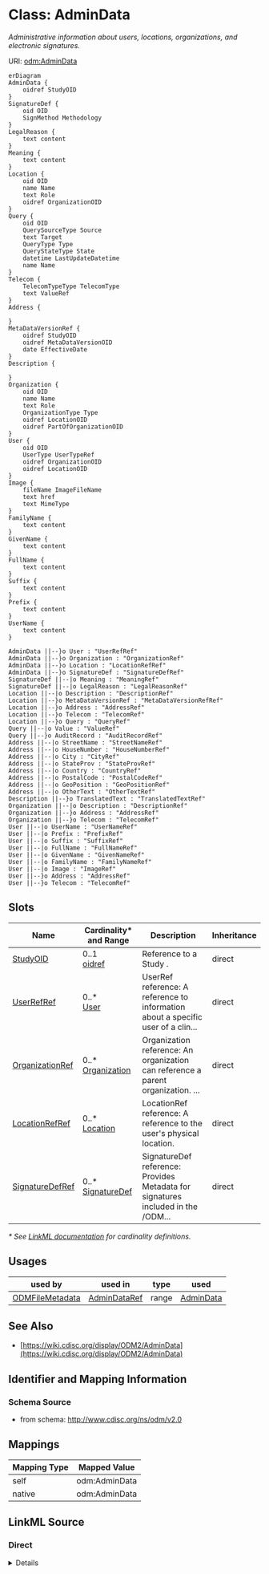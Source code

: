 # Class: AdminData

_Administrative information about users, locations, organizations, and electronic signatures._




URI: [odm:AdminData](http://www.cdisc.org/ns/odm/v2.0/AdminData)


```mermaid
erDiagram
AdminData {
    oidref StudyOID  
}
SignatureDef {
    oid OID  
    SignMethod Methodology  
}
LegalReason {
    text content  
}
Meaning {
    text content  
}
Location {
    oid OID  
    name Name  
    text Role  
    oidref OrganizationOID  
}
Query {
    oid OID  
    QuerySourceType Source  
    text Target  
    QueryType Type  
    QueryStateType State  
    datetime LastUpdateDatetime  
    name Name  
}
Telecom {
    TelecomTypeType TelecomType  
    text ValueRef  
}
Address {

}
MetaDataVersionRef {
    oidref StudyOID  
    oidref MetaDataVersionOID  
    date EffectiveDate  
}
Description {

}
Organization {
    oid OID  
    name Name  
    text Role  
    OrganizationType Type  
    oidref LocationOID  
    oidref PartOfOrganizationOID  
}
User {
    oid OID  
    UserType UserTypeRef  
    oidref OrganizationOID  
    oidref LocationOID  
}
Image {
    fileName ImageFileName  
    text href  
    text MimeType  
}
FamilyName {
    text content  
}
GivenName {
    text content  
}
FullName {
    text content  
}
Suffix {
    text content  
}
Prefix {
    text content  
}
UserName {
    text content  
}

AdminData ||--}o User : "UserRefRef"
AdminData ||--}o Organization : "OrganizationRef"
AdminData ||--}o Location : "LocationRefRef"
AdminData ||--}o SignatureDef : "SignatureDefRef"
SignatureDef ||--|o Meaning : "MeaningRef"
SignatureDef ||--|o LegalReason : "LegalReasonRef"
Location ||--|o Description : "DescriptionRef"
Location ||--}o MetaDataVersionRef : "MetaDataVersionRefRef"
Location ||--}o Address : "AddressRef"
Location ||--}o Telecom : "TelecomRef"
Location ||--}o Query : "QueryRef"
Query ||--|o Value : "ValueRef"
Query ||--}o AuditRecord : "AuditRecordRef"
Address ||--|o StreetName : "StreetNameRef"
Address ||--|o HouseNumber : "HouseNumberRef"
Address ||--|o City : "CityRef"
Address ||--|o StateProv : "StateProvRef"
Address ||--|o Country : "CountryRef"
Address ||--|o PostalCode : "PostalCodeRef"
Address ||--|o GeoPosition : "GeoPositionRef"
Address ||--|o OtherText : "OtherTextRef"
Description ||--}o TranslatedText : "TranslatedTextRef"
Organization ||--|o Description : "DescriptionRef"
Organization ||--}o Address : "AddressRef"
Organization ||--}o Telecom : "TelecomRef"
User ||--|o UserName : "UserNameRef"
User ||--|o Prefix : "PrefixRef"
User ||--|o Suffix : "SuffixRef"
User ||--|o FullName : "FullNameRef"
User ||--|o GivenName : "GivenNameRef"
User ||--|o FamilyName : "FamilyNameRef"
User ||--|o Image : "ImageRef"
User ||--}o Address : "AddressRef"
User ||--}o Telecom : "TelecomRef"

```



<!-- no inheritance hierarchy -->


## Slots

| Name | Cardinality* and Range | Description | Inheritance |
| ---  | --- | --- | --- |
| [StudyOID](StudyOID.md) | 0..1 <br/> [oidref](oidref.md) | Reference to a Study . | direct |
| [UserRefRef](UserRefRef.md) | 0..* <br/> [User](User.md) | UserRef reference: A reference to information about a specific user of a clin... | direct |
| [OrganizationRef](OrganizationRef.md) | 0..* <br/> [Organization](Organization.md) | Organization reference: An organization can reference a parent organization. ... | direct |
| [LocationRefRef](LocationRefRef.md) | 0..* <br/> [Location](Location.md) | LocationRef reference: A reference to the user's physical location. | direct |
| [SignatureDefRef](SignatureDefRef.md) | 0..* <br/> [SignatureDef](SignatureDef.md) | SignatureDef reference: Provides Metadata for signatures included in the /ODM... | direct |

_* See [LinkML documentation](https://linkml.io/linkml/schemas/slots.html#slot-cardinality) for cardinality definitions._




## Usages

| used by | used in | type | used |
| ---  | --- | --- | --- |
| [ODMFileMetadata](ODMFileMetadata.md) | [AdminDataRef](AdminDataRef.md) | range | [AdminData](AdminData.md) |






## See Also

* [https://wiki.cdisc.org/display/ODM2/AdminData](https://wiki.cdisc.org/display/ODM2/AdminData)

## Identifier and Mapping Information







### Schema Source


* from schema: http://www.cdisc.org/ns/odm/v2.0





## Mappings

| Mapping Type | Mapped Value |
| ---  | ---  |
| self | odm:AdminData |
| native | odm:AdminData |





## LinkML Source

<!-- TODO: investigate https://stackoverflow.com/questions/37606292/how-to-create-tabbed-code-blocks-in-mkdocs-or-sphinx -->

### Direct

<details>
```yaml
name: AdminData
description: Administrative information about users, locations, organizations, and
  electronic signatures.
from_schema: http://www.cdisc.org/ns/odm/v2.0
see_also:
- https://wiki.cdisc.org/display/ODM2/AdminData
rank: 1000
slots:
- StudyOID
- UserRefRef
- OrganizationRef
- LocationRefRef
- SignatureDefRef
slot_usage:
  StudyOID:
    name: StudyOID
    description: Reference to a Study .
    comments:
    - 'Required

      range: oidref

      Must match the OID for a /ODM/Study element.'
    domain_of:
    - Include
    - SourceItem
    - AdminData
    - MetaDataVersionRef
    - ReferenceData
    - ClinicalData
    - Association
    - KeySet
    range: oidref
  UserRefRef:
    name: UserRefRef
    multivalued: true
    domain_of:
    - AdminData
    - AuditRecord
    - Signature
    range: User
    inlined: true
    inlined_as_list: true
  OrganizationRef:
    name: OrganizationRef
    multivalued: true
    domain_of:
    - AdminData
    range: Organization
    inlined: true
    inlined_as_list: true
  LocationRefRef:
    name: LocationRefRef
    multivalued: true
    domain_of:
    - AdminData
    - AuditRecord
    - Signature
    range: Location
    inlined: true
    inlined_as_list: true
  SignatureDefRef:
    name: SignatureDefRef
    multivalued: true
    domain_of:
    - AdminData
    range: SignatureDef
    inlined: true
    inlined_as_list: true
class_uri: odm:AdminData

```
</details>

### Induced

<details>
```yaml
name: AdminData
description: Administrative information about users, locations, organizations, and
  electronic signatures.
from_schema: http://www.cdisc.org/ns/odm/v2.0
see_also:
- https://wiki.cdisc.org/display/ODM2/AdminData
rank: 1000
slot_usage:
  StudyOID:
    name: StudyOID
    description: Reference to a Study .
    comments:
    - 'Required

      range: oidref

      Must match the OID for a /ODM/Study element.'
    domain_of:
    - Include
    - SourceItem
    - AdminData
    - MetaDataVersionRef
    - ReferenceData
    - ClinicalData
    - Association
    - KeySet
    range: oidref
  UserRefRef:
    name: UserRefRef
    multivalued: true
    domain_of:
    - AdminData
    - AuditRecord
    - Signature
    range: User
    inlined: true
    inlined_as_list: true
  OrganizationRef:
    name: OrganizationRef
    multivalued: true
    domain_of:
    - AdminData
    range: Organization
    inlined: true
    inlined_as_list: true
  LocationRefRef:
    name: LocationRefRef
    multivalued: true
    domain_of:
    - AdminData
    - AuditRecord
    - Signature
    range: Location
    inlined: true
    inlined_as_list: true
  SignatureDefRef:
    name: SignatureDefRef
    multivalued: true
    domain_of:
    - AdminData
    range: SignatureDef
    inlined: true
    inlined_as_list: true
attributes:
  StudyOID:
    name: StudyOID
    description: Reference to a Study .
    comments:
    - 'Required

      range: oidref

      Must match the OID for a /ODM/Study element.'
    from_schema: http://www.cdisc.org/ns/odm/v2.0
    rank: 1000
    alias: StudyOID
    owner: AdminData
    domain_of:
    - Include
    - SourceItem
    - AdminData
    - MetaDataVersionRef
    - ReferenceData
    - ClinicalData
    - Association
    - KeySet
    range: oidref
  UserRefRef:
    name: UserRefRef
    description: 'UserRef reference: A reference to information about a specific user
      of a clinical data collection or data management system.'
    from_schema: http://www.cdisc.org/ns/odm/v2.0
    rank: 1000
    multivalued: true
    identifier: false
    alias: UserRefRef
    owner: AdminData
    domain_of:
    - AdminData
    - AuditRecord
    - Signature
    range: User
    inlined: true
    inlined_as_list: true
  OrganizationRef:
    name: OrganizationRef
    description: 'Organization reference: An organization can reference a parent organization.
      Users may be associated with an Organization. An Organization may be associated
      with a Location. A User, Location, or Organization may have an address.'
    from_schema: http://www.cdisc.org/ns/odm/v2.0
    rank: 1000
    multivalued: true
    identifier: false
    alias: OrganizationRef
    owner: AdminData
    domain_of:
    - AdminData
    range: Organization
    inlined: true
    inlined_as_list: true
  LocationRefRef:
    name: LocationRefRef
    description: 'LocationRef reference: A reference to the user''s physical location.'
    from_schema: http://www.cdisc.org/ns/odm/v2.0
    rank: 1000
    multivalued: true
    identifier: false
    alias: LocationRefRef
    owner: AdminData
    domain_of:
    - AdminData
    - AuditRecord
    - Signature
    range: Location
    inlined: true
    inlined_as_list: true
  SignatureDefRef:
    name: SignatureDefRef
    description: 'SignatureDef reference: Provides Metadata for signatures included
      in the /ODM/ClinicalData.'
    from_schema: http://www.cdisc.org/ns/odm/v2.0
    rank: 1000
    multivalued: true
    identifier: false
    alias: SignatureDefRef
    owner: AdminData
    domain_of:
    - AdminData
    range: SignatureDef
    inlined: true
    inlined_as_list: true
class_uri: odm:AdminData

```
</details>
